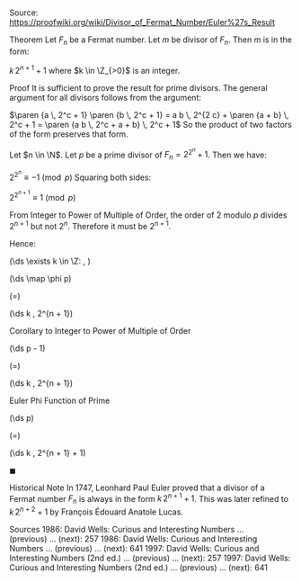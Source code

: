 # 

Source: https://proofwiki.org/wiki/Divisor_of_Fermat_Number/Euler%27s_Result



Theorem
Let $F_n$ be a Fermat number.
Let $m$ be divisor of $F_n$.
Then $m$ is in the form:

$k \, 2^{n + 1} + 1$
where $k \in \Z_{>0}$ is an integer.


Proof
It is sufficient to prove the result for prime divisors.
The general argument for all divisors follows from the argument:

$\paren {a \, 2^c + 1} \paren {b \, 2^c + 1} = a b \, 2^{2 c} + \paren {a + b} \, 2^c + 1 = \paren {a b \, 2^c + a + b} \, 2^c + 1$
So the product of two factors of the form preserves that form.

Let $n \in \N$.
Let $p$ be a prime divisor of $F_n = 2^{2^n} + 1$.
Then we have:

$2^{2^n} \equiv -1 \pmod p$
Squaring both sides:

$2^{2^{n + 1}} \equiv 1 \pmod p$

From Integer to Power of Multiple of Order, the order of $2$ modulo $p$ divides $2^{n + 1}$ but not $2^n$.
Therefore it must be $2^{n + 1}$.

Hence:










\(\ds \exists k \in \Z: \, \)



\(\ds \map \phi p\)

\(=\)







\(\ds k \, 2^{n + 1}\)





Corollary to Integer to Power of Multiple of Order














\(\ds p - 1\)

\(=\)







\(\ds k \, 2^{n + 1}\)





Euler Phi Function of Prime














\(\ds p\)

\(=\)







\(\ds k \, 2^{n + 1} + 1\)









$\blacksquare$


Historical Note
In $1747$, Leonhard Paul Euler proved that a divisor of a Fermat number $F_n$ is always in the form $k \, 2^{n + 1} + 1$.
This was later refined to $k \, 2^{n + 2} + 1$ by François Édouard Anatole Lucas.


Sources
1986: David Wells: Curious and Interesting Numbers ... (previous) ... (next): $257$
1986: David Wells: Curious and Interesting Numbers ... (previous) ... (next): $641$
1997: David Wells: Curious and Interesting Numbers (2nd ed.) ... (previous) ... (next): $257$
1997: David Wells: Curious and Interesting Numbers (2nd ed.) ... (previous) ... (next): $641$




